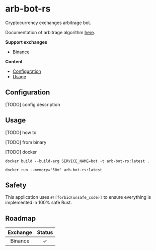 # arb-bot-rs

Cryptocurrency exchanges arbitrage bot.

Documentation of arbitrage algorithm [here](https://github.com/mkbeh/arb-bot-rs/tree/main/docs).

**Support exchanges**

* [Binance](https://www.binance.com)

**Content**

* [Configuration](#configuration)
* [Usage](#usage)

## Configuration

[TODO] config description

## Usage

[TODO] how to

[TODO] from binary

[TODO] docker 

```shell
docker build --build-arg SERVICE_NAME=bot -t arb-bot-rs:latest .
```

```shell
docker run --memory="50m" arb-bot-rs:latest
```

## Safety

This application uses `#![forbid(unsafe_code)]` to ensure everything is implemented in 100% safe Rust.

## Roadmap

| Exchange | Status  |
|:--------:|:-------:|
| Binance  | &check; |
